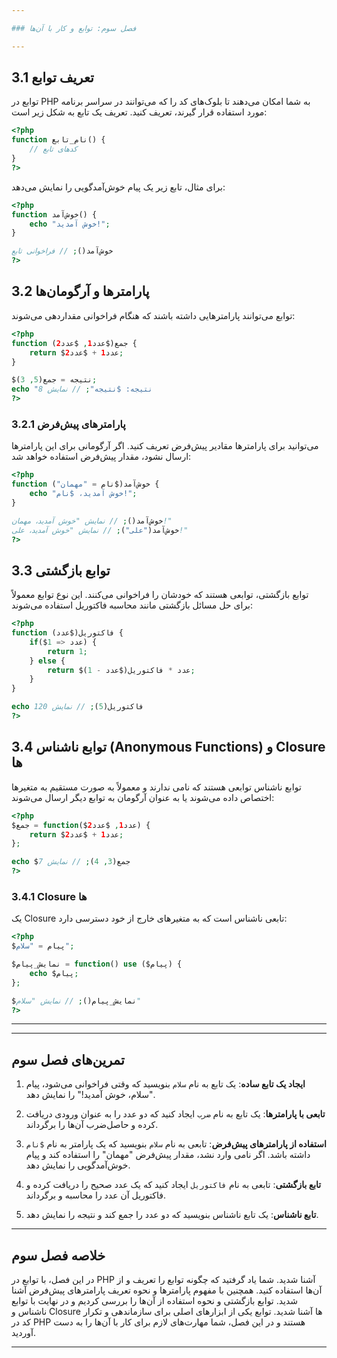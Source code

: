 ```yaml
---

### فصل سوم: توابع و کار با آن‌ها

---
```


## 3.1 تعریف توابع

توابع در PHP به شما امکان می‌دهند تا بلوک‌های کد را که می‌توانند در سراسر برنامه مورد استفاده قرار گیرند، تعریف کنید. تعریف یک تابع به شکل زیر است:

```php
<?php
function نام_تابع() {
    // کدهای تابع
}
?>
```

برای مثال، تابع زیر یک پیام خوش‌آمدگویی را نمایش می‌دهد:

```php
<?php
function خوش‌آمد() {
    echo "خوش آمدید!";
}

خوش‌آمد(); // فراخوانی تابع
?>
```

## 3.2 پارامترها و آرگومان‌ها

توابع می‌توانند پارامترهایی داشته باشند که هنگام فراخوانی مقداردهی می‌شوند:

```php
<?php
function جمع($عدد1, $عدد2) {
    return $عدد1 + $عدد2;
}

$نتیجه = جمع(5, 3);
echo "نتیجه: $نتیجه"; // نمایش 8
?>
```

### 3.2.1 پارامترهای پیش‌فرض

می‌توانید برای پارامترها مقادیر پیش‌فرض تعریف کنید. اگر آرگومانی برای این پارامترها ارسال نشود، مقدار پیش‌فرض استفاده خواهد شد:

```php
<?php
function خوش‌آمد($نام = "مهمان") {
    echo "خوش آمدید، $نام!";
}

خوش‌آمد(); // نمایش "خوش آمدید، مهمان!"
خوش‌آمد("علی"); // نمایش "خوش آمدید، علی!"
?>
```

## 3.3 توابع بازگشتی

توابع بازگشتی، توابعی هستند که خودشان را فراخوانی می‌کنند. این نوع توابع معمولاً برای حل مسائل بازگشتی مانند محاسبه فاکتوریل استفاده می‌شوند:

```php
<?php
function فاکتوریل($عدد) {
    if($عدد <= 1) {
        return 1;
    } else {
        return $عدد * فاکتوریل($عدد - 1);
    }
}

echo فاکتوریل(5); // نمایش 120
?>
```

## 3.4 توابع ناشناس (Anonymous Functions) و Closure ها

توابع ناشناس توابعی هستند که نامی ندارند و معمولاً به صورت مستقیم به متغیرها اختصاص داده می‌شوند یا به عنوان آرگومان به توابع دیگر ارسال می‌شوند:

```php
<?php
$جمع = function($عدد1, $عدد2) {
    return $عدد1 + $عدد2;
};

echo $جمع(3, 4); // نمایش 7
?>
```

### 3.4.1 Closure ها

یک Closure تابعی ناشناس است که به متغیرهای خارج از خود دسترسی دارد:

```php
<?php
$پیام = "سلام";

$نمایش_پیام = function() use ($پیام) {
    echo $پیام;
};

$نمایش_پیام(); // نمایش "سلام"
?>
```

---

---

## تمرین‌های فصل سوم

1. **ایجاد یک تابع ساده**: یک تابع به نام `سلام` بنویسید که وقتی فراخوانی می‌شود، پیام "سلام، خوش آمدید!" را نمایش دهد.

2. **تابعی با پارامترها**: یک تابع به نام `ضرب` ایجاد کنید که دو عدد را به عنوان ورودی دریافت کرده و حاصل‌ضرب آن‌ها را برگرداند.

3. **استفاده از پارامترهای پیش‌فرض**: تابعی به نام `سلام` بنویسید که یک پارامتر به نام `$نام` داشته باشد. اگر نامی وارد نشد، مقدار پیش‌فرض "مهمان" را استفاده کند و پیام خوش‌آمدگویی را نمایش دهد.

4. **تابع بازگشتی**: تابعی به نام `فاکتوریل` ایجاد کنید که یک عدد صحیح را دریافت کرده و فاکتوریل آن عدد را محاسبه و برگرداند.

5. **تابع ناشناس**: یک تابع ناشناس بنویسید که دو عدد را جمع کند و نتیجه را نمایش دهد.

---

## خلاصه فصل سوم

در این فصل، با توابع در PHP آشنا شدید. شما یاد گرفتید که چگونه توابع را تعریف و از آن‌ها استفاده کنید. همچنین با مفهوم پارامترها و نحوه تعریف پارامترهای پیش‌فرض آشنا شدید. توابع بازگشتی و نحوه استفاده از آن‌ها را بررسی کردیم و در نهایت با توابع ناشناس و Closure ها آشنا شدید. توابع یکی از ابزارهای اصلی برای سازماندهی و تکرار کد در PHP هستند و در این فصل، شما مهارت‌های لازم برای کار با آن‌ها را به دست آوردید.

---